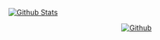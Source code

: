 
[![Github Stats](https://github-readme-stats.vercel.app/api?username=Wongoon&show_icons=true&theme=radical)](https://github.com/anuraghazra/github-readme-stats)
<div align=center>

[![Github](http://img.shields.io/badge/-Tech%20blog-black?style=flat-square&logo=github&link=https://zzsza.github.io/)](https://github.com/Wongoon)
</div>
<!--
**Wongoon/Wongoon** is a ✨ _special_ ✨ repository because its `README.md` (this file) appears on your GitHub profile.

Here are some ideas to get you started:

- 🔭 I’m currently working on ...
- 🌱 I’m currently learning ...
- 👯 I’m looking to collaborate on ...
- 🤔 I’m looking for help with ...
- 💬 Ask me about ...
- 📫 How to reach me: ...
- 😄 Pronouns: ...
- ⚡ Fun fact: ...
-->
